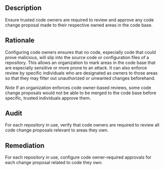 ## Description

Ensure trusted code owners are required to review and approve any code change proposal made to their respective owned areas in the code base.

## Rationale

Configuring code owners ensures that no code, especially code that could prove malicious, will slip into the source code or configuration files of a repository. This allows an organization to mark areas in the code base that are especially sensitive or more prone to an attack. It can also enforce review by specific individuals who are designated as owners to those areas so that they may filter out unauthorized or unwanted changes beforehand.

*Note* If an organization enforces code owner-based reviews, some code change proposals would not be able to be merged to the code base before specific, trusted individuals approve them.

## Audit

For each repository in use, verify that code owners are required to review all code change proposals relevant to areas they own.

## Remediation

For each repository in use, configure code owner-required approvals for each change proposal related to code they own.
